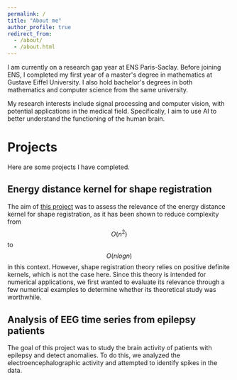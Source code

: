 ```yaml
---
permalink: /
title: "About me"
author_profile: true
redirect_from: 
  - /about/
  - /about.html
---
```


I am currently on a research gap year at ENS Paris-Saclay. Before joining ENS, I completed my first year of a master's degree in mathematics at Gustave Eiffel University. I also hold bachelor's degrees in both mathematics and computer science from the same university.

My research interests include signal processing and computer vision, with potential applications in the medical field. Specifically, I aim to use AI to better understand the functioning of the human brain.

Projects
======
Here are some projects I have completed.

Energy distance kernel for shape registration
------
The aim of [this project](https://brutheg.github.io/files/SOUTARSON_Bruny_TER_M1.pdf) was to assess the relevance of the energy distance kernel for shape registration, as it has been shown to reduce complexity from $$O(n^{2})$$ to $$O(nlogn)$$ in this context. However, shape registration theory relies on positive definite kernels, which is not the case here. Since this theory is intended for numerical applications, we first wanted to evaluate its relevance through a few numerical examples to determine whether its theoretical study was worthwhile.

Analysis of EEG time series from epilepsy patients
------
The goal of this project was to study the brain activity of patients with epilepsy and detect anomalies. To do this, we analyzed the electroencephalographic activity and attempted to identify spikes in the data.


